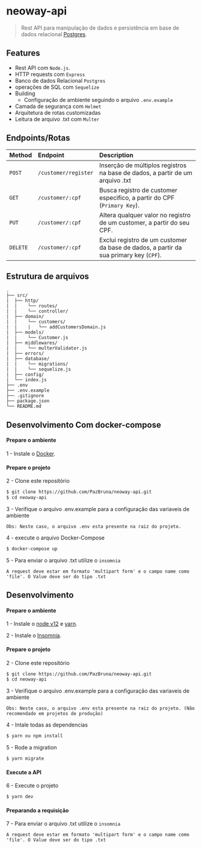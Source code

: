 # neoway-api

> Rest API para manipulação de dados e persistência em base de dados relacional [Postgres](https://www.jetbrains.com/datagrip/features/postgresql/?source=google&medium=cpc&campaign=15034928077&term=postgres&content=555250377821&gclid=CjwKCAiAu5agBhBzEiwAdiR5tMdvdcBZD5qaR-BkipQ1FRAuHWljGoMxOonLZEmCbotqGh8vK0QYhhoCF8cQAvD_BwE).

## Features
- Rest API com `Node.js`.
- HTTP requests com `Express`
- Banco de dados Relacional `Postgres`
- operações de SQL com `Sequelize`
- Building
  - Configuração de ambiente seguindo o arquivo `.env.example`
- Camada de segurança com `Helmet`
- Arquitetura de rotas customizadas
- Leitura de arquivo .txt com `Multer` 
  
## Endpoints/Rotas

| Method | Endpoint | Description |
| :------------ | :------------ | :----------- |
| `POST` | `/customer/register`  | Inserção de múltiplos registros na base de dados, a partir de um arquivo .txt
| `GET` | `/customer/:cpf` | Busca registro de customer especifico, a partir do CPF (`Primary Key`).
| `PUT` | `/customer/:cpf` | Altera qualquer valor no registro de um customer, a partir do seu CPF.
| `DELETE` | `/customer/:cpf`| Exclui registro de um customer da base de dados, a partir da sua primary key (`CPF`).

## Estrutura de arquivos

	.
	├── src/
	|  ├── http/
	|  |	└── routes/
	|  |	└── controller/
	|  ├── domain/
	|  |	└── customers/
	|  |	|	└── addCustomersDomain.js
	|  ├── models/
	|  |	└── Customer.js
	|  ├── middlewares/
	|  |	└── multerValidator.js
	|  ├── errors/
	|  ├── database/
	|  |	└── migrations/
	|  |	└── sequelize.js
	|  ├── config/
	|  └── index.js
	├── .env
	├── .env.example
	├── .gitignore
	├── package.json
	└── README.md

## Desenvolvimento Com docker-compose

#### Prepare o ambiente

1 - Instale o [Docker](https://docs.docker.com/engine/install/).

#### Prepare o projeto

2 - Clone este repositório
```sh
$ git clone https://github.com/PazBruna/neoway-api.git
$ cd neoway-api
```
3 - Verifique o arquivo .env.example para a configuração das variaveis de ambiente
```
Obs: Neste caso, o arquivo .env esta presente na raiz do projeto.
```
4 - execute o arquivo Docker-Compose
```sh
$ docker-compose up
```
5 - Para enviar o arquivo .txt utilize o `insomnia`
```
A request deve estar em formato 'multipart form' e o campo name como 'file'. O Value deve ser do tipo .txt
```

## Desenvolvimento 

#### Prepare o ambiente

1 - Instale o [node v12]() e [yarn]().

2 - Instale o [Insomnia](https://insomnia.rest/download).

#### Prepare o projeto

2 - Clone este repositório
```sh
$ git clone https://github.com/PazBruna/neoway-api.git
$ cd neoway-api
```
3 - Verifique o arquivo .env.example para a configuração das variaveis de ambiente
```
Obs: Neste caso, o arquivo .env esta presente na raiz do projeto. (Não recomendado em projetos de produção)
```
4 - Intale todas as dependencias
```sh
$ yarn ou npm install
```
5 - Rode a migration
```sh
$ yarn migrate
```
#### Execute a API

6 - Execute o projeto
```sh
$ yarn dev
```
#### Preparando a requisição

7 - Para enviar o arquivo .txt utilize o `insomnia`
```
A request deve estar em formato 'multipart form' e o campo name como 'file'. O Value deve ser do tipo .txt
```

